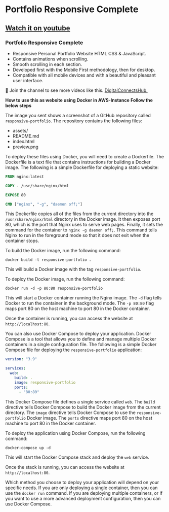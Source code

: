 # Portfolio Responsive Complete
## [Watch it on youtube](https://youtu.be/AKNvTxWOdKw)
### Portfolio Responsive Complete

- Responsive Personal Portfolio Website HTML CSS & JavaScript.
- Contains animations when scrolling.
- Smooth scrolling in each section.
- Developed first with the Mobile First methodology, then for desktop.
- Compatible with all mobile devices and with a beautiful and pleasant user interface.

💙 Join the channel to see more videos like this. [DigitalConnectsHub.]([https://www.youtube.com/@Bedimcode](https://www.youtube.com/@TheDigitalConnectsHub.blogspot))

**How to use this as website using Docker in AWS-Instance**
**Follow the below steps**

The image you sent shows a screenshot of a GitHub repository called `responsive-portfolio`. The repository contains the following files:

* assets/
* README.md
* index.html
* preview.png

To deploy these files using Docker, you will need to create a Dockerfile. The Dockerfile is a text file that contains instructions for building a Docker image. The following is a simple Dockerfile for deploying a static website:

```dockerfile
FROM nginx:latest

COPY . /usr/share/nginx/html

EXPOSE 80

CMD ["nginx", "-g", "daemon off;"]
```

This Dockerfile copies all of the files from the current directory into the `/usr/share/nginx/html` directory in the Docker image. It then exposes port 80, which is the port that Nginx uses to serve web pages. Finally, it sets the command for the container to `nginx -g daemon off;`. This command tells Nginx to run in the foreground mode so that it does not exit when the container stops.

To build the Docker image, run the following command:

```
docker build -t responsive-portfolio .
```

This will build a Docker image with the tag `responsive-portfolio`.

To deploy the Docker image, run the following command:

```
docker run -d -p 80:80 responsive-portfolio
```

This will start a Docker container running the Nginx image. The `-d` flag tells Docker to run the container in the background mode. The `-p 80:80` flag maps port 80 on the host machine to port 80 in the Docker container.

Once the container is running, you can access the website at `http://localhost:80`.

You can also use Docker Compose to deploy your application. Docker Compose is a tool that allows you to define and manage multiple Docker containers in a single configuration file. The following is a simple Docker Compose file for deploying the `responsive-portfolio` application:

```yaml
version: "3.9"

services:
  web:
    build: .
    image: responsive-portfolio
    ports:
      - "80:80"
```

This Docker Compose file defines a single service called `web`. The `build` directive tells Docker Compose to build the Docker image from the current directory. The `image` directive tells Docker Compose to use the `responsive-portfolio` Docker image. The `ports` directive maps port 80 on the host machine to port 80 in the Docker container.

To deploy the application using Docker Compose, run the following command:

```
docker-compose up -d
```

This will start the Docker Compose stack and deploy the `web` service.

Once the stack is running, you can access the website at `http://localhost:80`.

Which method you choose to deploy your application will depend on your specific needs. If you are only deploying a single container, then you can use the `docker run` command. If you are deploying multiple containers, or if you want to use a more advanced deployment configuration, then you can use Docker Compose.
